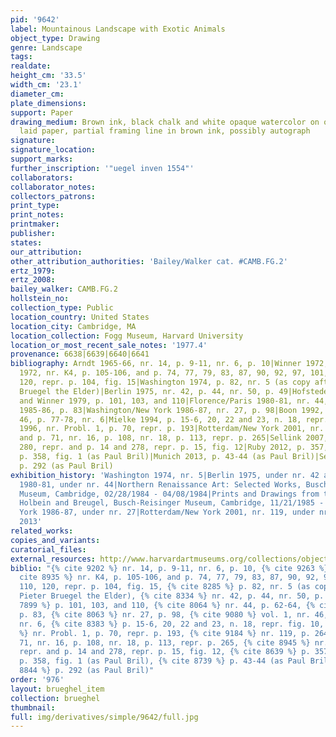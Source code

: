 ```yaml
---
pid: '9642'
label: Mountainous Landscape with Exotic Animals
object_type: Drawing
genre: Landscape
tags: 
realdate: 
height_cm: '33.5'
width_cm: '23.1'
diameter_cm: 
plate_dimensions: 
support: Paper
drawing_medium: Brown ink, black chalk and white opaque watercolor on off-white antique
  laid paper, partial framing line in brown ink, possibly autograph
signature: 
signature_location: 
support_marks: 
further_inscription: '"uegel inven 1554"'
collaborators: 
collaborator_notes: 
collectors_patrons: 
print_type: 
print_notes: 
printmaker: 
publisher: 
states: 
our_attribution: 
other_attribution_authorities: 'Bailey/Walker cat. #CAMB.FG.2'
ertz_1979: 
ertz_2008: 
bailey_walker: CAMB.FG.2
hollstein_no: 
collection_type: Public
location_country: United States
location_city: Cambridge, MA
location_collection: Fogg Museum, Harvard University
location_or_most_recent_sale_notes: '1977.4'
provenance: 6638|6639|6640|6641
bibliography: Arndt 1965-66, nr. 14, p. 9-11, nr. 6, p. 10|Winner 1972, p. 141|Arndt
  1972, nr. K4, p. 105-106, and p. 74, 77, 79, 83, 87, 90, 92, 97, 101, 104, 110,
  120, repr. p. 104, fig. 15|Washington 1974, p. 82, nr. 5 (as copy after lost Pieter
  Bruegel the Elder)|Berlin 1975, nr. 42, p. 44, nr. 50, p. 49|Hofstede in Simson
  and Winner 1979, p. 101, 103, and 110|Florence/Paris 1980-81, nr. 44, p. 62-64|Mielke
  1985-86, p. 83|Washington/New York 1986-87, nr. 27, p. 98|Boon 1992, vol. 1, nr.
  46, p. 77-78, nr. 6|Mielke 1994, p. 15-6, 20, 22 and 23, n. 18, repr. fig. 10|Mielke
  1996, nr. Probl. 1, p. 70, repr. p. 193|Rotterdam/New York 2001, nr. 119, p. 264-5,
  and p. 71, nr. 16, p. 108, nr. 18, p. 113, repr. p. 265|Sellink 2007, nr. x11, p.
  280, repr. and p. 14 and 278, repr. p. 15, fig. 12|Ruby 2012, p. 357, 360-63, repr.
  p. 358, fig. 1 (as Paul Bril)|Munich 2013, p. 43-44 (as Paul Bril)|Sellink 2013,
  p. 292 (as Paul Bril)
exhibition_history: 'Washington 1974, nr. 5|Berlin 1975, under nr. 42 and 50|Florence/Paris
  1980-81, under nr. 44|Northern Renaissance Art: Selected Works, Busch-Reisinger
  Museum, Cambridge, 02/28/1984 - 04/08/1984|Prints and Drawings from the Time of
  Holbein and Breugel, Busch-Reisinger Museum, Cambridge, 11/21/1985 - 01/12/1986|Washington/New
  York 1986-87, under nr. 27|Rotterdam/New York 2001, nr. 119, under nr. 16 and 18|Munich
  2013'
related_works: 
copies_and_variants: 
curatorial_files: 
external_resources: http://www.harvardartmuseums.org/collections/object/296001?position=0
biblio: "{% cite 9202 %} nr. 14, p. 9-11, nr. 6, p. 10, {% cite 9263 %} p. 141, {%
  cite 8935 %} nr. K4, p. 105-106, and p. 74, 77, 79, 83, 87, 90, 92, 97, 101, 104,
  110, 120, repr. p. 104, fig. 15, {% cite 8285 %} p. 82, nr. 5 (as copy after lost
  Pieter Bruegel the Elder), {% cite 8334 %} nr. 42, p. 44, nr. 50, p. 49, {% cite
  7899 %} p. 101, 103, and 110, {% cite 8064 %} nr. 44, p. 62-64, {% cite 9301 %}
  p. 83, {% cite 8063 %} nr. 27, p. 98, {% cite 9080 %} vol. 1, nr. 46, p. 77-78,
  nr. 6, {% cite 8383 %} p. 15-6, 20, 22 and 23, n. 18, repr. fig. 10, {% cite 8411
  %} nr. Probl. 1, p. 70, repr. p. 193, {% cite 9184 %} nr. 119, p. 264-5, and p.
  71, nr. 16, p. 108, nr. 18, p. 113, repr. p. 265, {% cite 8945 %} nr. x11, p. 280,
  repr. and p. 14 and 278, repr. p. 15, fig. 12, {% cite 8639 %} p. 357, 360-63, repr.
  p. 358, fig. 1 (as Paul Bril), {% cite 8739 %} p. 43-44 (as Paul Bril), {% cite
  8844 %} p. 292 (as Paul Bril)"
order: '976'
layout: brueghel_item
collection: brueghel
thumbnail: 
full: img/derivatives/simple/9642/full.jpg
---
```

